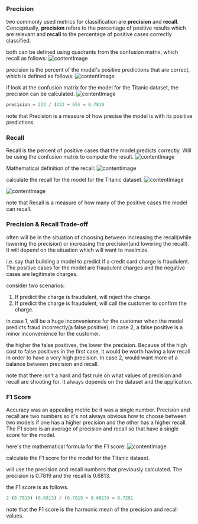 ### Precision
two commonly used metrics for classification are **precision** and **recall**.
Conceptually, **precision** refers to the percentage of positive results which are relevant and **recall** to the percentage of positive cases correctly classified.

both can be defined using quadrants from the confusion matrix, which recall as follows:
![contentImage](https://api.sololearn.com/DownloadFile?id=3792)

precision is the percent of the model's positive predictions that are correct, which is defined as follows:
![contentImage](https://api.sololearn.com/DownloadFile?id=4079)

if look at the confusion matrix for the model for the Titanic dataset, the precision can be calculated.
![contentImage](https://api.sololearn.com/DownloadFile?id=3793)

```python
precision = 233 / (233 + 65) = 0.7819
```

note that Precision is a measure of how precise the model is with its positive predictions.

### Recall
Recall is the percent of positive cases that the model predicts correctly. Will be using the confusion matrix to compute the result.
![contentImage](https://api.sololearn.com/DownloadFile?id=3794)

Mathematical definition of the recall:
![contentImage](https://api.sololearn.com/DownloadFile?id=4081)

calculate the recall for the model for the Titanic dataset.
![contentImage](https://api.sololearn.com/DownloadFile?id=3795)

![contentImage](https://api.sololearn.com/DownloadFile?id=4080)

note that Recall is a measure of how many of the positive cases the model can recall.

### Precision & Recall Trade-off
often will be in the situation of choosing between increasing the recall(while lowering the precision) or increasing the precision(and lowering the recall). It will depend on the situation which will want to maximize.

i.e. say that building a model to predict if a credit card charge is fraudulent. The positive cases for the model are fraudulent charges and the negative cases are legitimate charges.

consider two scenarios:
1. If predict the charge is fraudulent, will reject the charge.
2. If predict the charge is fraudulent, will call the customer to confirm the charge.

in case 1, will be a huge inconvenience for the customer when the model predicts fraud incorrectly(a false positive). In case 2, a false positive is a minor inconvenience for the customer.

the higher the false positives, the lower the precision. Because of the high cost to false positives in the first case, it would be worth having a low recall in order to have a very high precision. In case 2, would want more of a balance between precision and recall.

note that there isn't a hard and fast rule on what values of precision and recall are shooting for. It always depends on the dataset and the application.

### F1 Score
Accuracy was an appealing metric bc it was a single number. Precision and recall are two numbers so it's not always obvious how to choose between two models if one has a higher precision and the other has a higher recall.
The F1 score is an average of precision and recall so that have a single score for the model.

here's the mathematical formula for the F1 score:
![contentImage](https://api.sololearn.com/DownloadFile?id=4082)

calculate the F1 score for the model for the Titanic dataset.

will use the precision and recall numbers that previously calculated. The precision is 0.7819 and the recall is 0.6813.

the F1 score is as follows.
```python
2 (0.7819) (0.6813) / (0.7819 + 0.6813) = 0.7281
```

note that the F1 score is the harmonic mean of the precision and recall values.